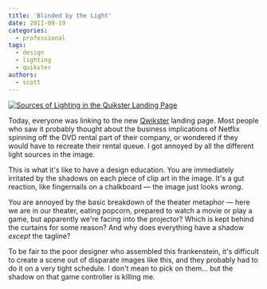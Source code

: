 ```yaml
---
title: 'Blinded by the Light'
date: 2011-09-19
categories:
  - professional
tags:
  - design
  - lighting
  - quikster
authors:
  - scott
---
```


[![Sources of Lighting in the Quikster Landing Page](/images/6163755555_75e05cc3fc.jpg)](http://www.flickr.com/photos/spaceninja/6163755555/)

Today, everyone was linking to the new [Qwikster](http://qwikster.com/) landing page. Most people who saw it probably thought about the business implications of Netflix spinning off the DVD rental part of their company, or wondered if they would have to recreate their rental queue. I got annoyed by all the different light sources in the image.

This is what it's like to have a design education. You are immediately irritated by the shadows on each piece of clip art in the image. It's a gut reaction, like fingernails on a chalkboard — the image just looks _wrong_.

You are annoyed by the basic breakdown of the theater metaphor — here we are in our theater, eating popcorn, prepared to watch a movie or play a game, but apparently we're facing into the projector? Which is kept behind the curtains for some reason? And why does everything have a shadow _except_ the tagline?

To be fair to the poor designer who assembled this frankenstein, it's difficult to create a scene out of disparate images like this, and they probably had to do it on a very tight schedule. I don't mean to pick on them... but the shadow on that game controller is killing me.
